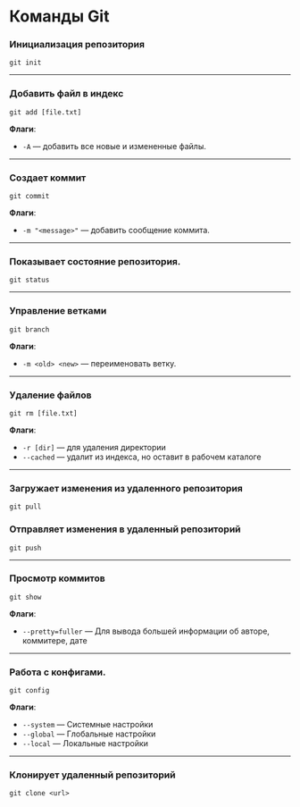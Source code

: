# Команды Git


### **Инициализация репозитория**
```
git init
```

---
### **Добавить файл в индекс**
```
git add [file.txt]
```
**Флаги**:
- `-A` — добавить все новые и измененные файлы.

---

### **Создает коммит**
```
git commit
```

**Флаги**:
- `-m "<message>"` — добавить сообщение коммита.


---

### **Показывает состояние репозитория.**
```
git status
```

---


### **Управление ветками**
```
git branch
```

**Флаги**:
- `-m <old> <new>` — переименовать ветку.

---

### **Удаление файлов**
```
git rm [file.txt]
```
**Флаги**:
- `-r [dir]` — для удаления директории
- `--cached` — удалит из индекса, но оставит в рабочем каталоге


---

### **Загружает изменения из удаленного репозитория**

```
git pull
```
### **Отправляет изменения в удаленный репозиторий**

```
git push
```
---

### **Просмотр коммитов**
```
git show  
```
**Флаги**:
- `--pretty=fuller` — Для вывода большей информации об авторе, коммитере, дате
>>>
---
### **Работа с конфигами.**
```
git config
```
**Флаги**:
- `--system` — Системные настройки
- `--global` — Глобальные настройки
- `--local` — Локальные настройки

---

### **Клонирует удаленный репозиторий**

```
git clone <url>
```